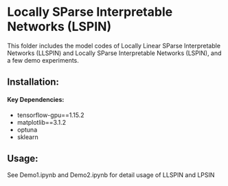 # Locally SParse Interpretable Networks (LSPIN) 

This folder includes the model codes of Locally Linear SParse Interpretable Networks (LLSPIN) and Locally SParse Interpretable Networks (LSPIN), and a few demo experiments. 
 
## Installation:

#### Key Dependencies: 
* tensorflow-gpu==1.15.2
* matplotlib==3.1.2
* optuna
* sklearn

## Usage:

See Demo1.ipynb and Demo2.ipynb for detail usage of LLSPIN and LPSIN

